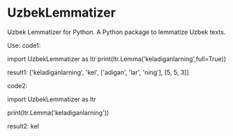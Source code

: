# UzbekLemmatizer
Uzbek Lemmatizer for Python. 
A Python package  to lemmatize Uzbek texts.

Use:
code1:

import UzbekLemmatizer as ltr
print(ltr.Lemma('keladiganlarning',full=True))

result1:
['keladiganlarning', 'kel', ['adigan', 'lar', 'ning'], [5, 5, 3]]

code2:

import UzbekLemmatizer as ltr

print(ltr.Lemma('keladiganlarning'))

result2:
kel

